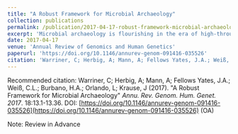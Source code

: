 ```yaml
---
title: "A Robust Framework for Microbial Archaeology"
collection: publications
permalink: /publication/2017-04-17-robust-framework-microbial-archaeology
excerpt: 'Microbial archaeology is flourishing in the era of high-throughput sequencing, revealing the agents behind devastating historical plagues, identifying the cryptic movements of pathogens in prehistory, and reconstructing the ancestral microbiota of humans. Here, we introduce the fundamental concepts and theoretical framework of the discipline, then discuss applied methodologies for pathogen identification and microbiome characterization from archaeological samples. We give special attention to the process of identifying, validating, and authenticating ancient microbes using high-throughput DNA sequencing data. Finally, we outline standards and precautions to guide future research in the field.'
date: 2017-04-17
venue: 'Annual Review of Genomics and Human Genetics'
paperurl: 'https://doi.org/10.1146/annurev-genom-091416-035526'
citation: 'Warriner, C; Herbig, A; Mann, A; Fellows Yates, J.A.; Weiß, C.L.; Burbano, H.A.; Orlando, L; Krause, J (2017). &quot;A Robust Framework for Microbial Archaeology&quot; <i>Annu. Rev. Genom. Hum. Genet. 2017</i>. 18:13.1-13.36'
---
```


Recommended citation: Warriner, C; Herbig, A; Mann, A; Fellows Yates, J.A.; Weiß, C.L.; Burbano, H.A.; Orlando, L; Krause, J (2017). &quot;A Robust Framework for Microbial Archaeology&quot; <i>Annu. Rev. Genom. Hum. Genet. 2017</i>. 18:13.1-13.36. DOI: [https://doi.org/10.1146/annurev-genom-091416-035526](https://doi.org/10.1146/annurev-genom-091416-035526) (OA)

Note: Review in Advance
